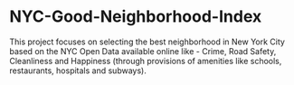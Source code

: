 # NYC-Good-Neighborhood-Index
This project focuses on selecting the best neighborhood in New York City based on the NYC Open Data available online like - Crime, Road Safety, Cleanliness and Happiness (through provisions of amenities like schools, restaurants, hospitals and subways).
